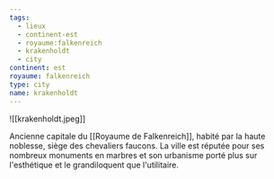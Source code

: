 ```yaml
---
tags:
  - lieux
  - continent-est
  - royaume:falkenreich
  - krakenholdt
  - city
continent: est
royaume: falkenreich
type: city
name: krakenholdt
---
```


![[krakenholdt.jpeg]]

Ancienne capitale du [[Royaume de Falkenreich]], habité par la haute noblesse, siège des chevaliers faucons. La ville est réputée pour ses nombreux monuments en marbres et son urbanisme porté plus sur l'esthétique et le grandiloquent que l'utilitaire.
